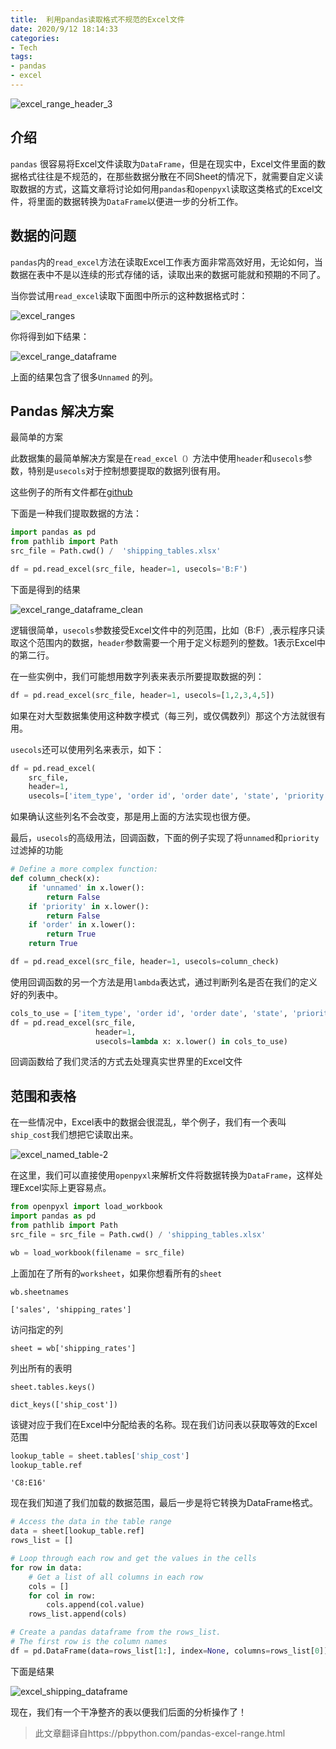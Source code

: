 ```yaml
---
title:  利用pandas读取格式不规范的Excel文件
date: 2020/9/12 18:14:33
categories:
- Tech
tags:
- pandas
- excel
---
```


![excel_range_header_3](https://pbpython.com/images/excel_range_header_3.png)



## 介绍

`pandas` 很容易将Excel文件读取为`DataFrame`，但是在现实中，Excel文件里面的数据格式往往是不规范的，在那些数据分散在不同Sheet的情况下，就需要自定义读取数据的方式，这篇文章将讨论如何用`pandas`和`openpyxl`读取这类格式的Excel文件，将里面的数据转换为`DataFrame`以便进一步的分析工作。



## 数据的问题

`pandas`内的`read_excel`方法在读取Excel工作表方面非常高效好用，无论如何，当数据在表中不是以连续的形式存储的话，读取出来的数据可能就和预期的不同了。



当你尝试用`read_excel`读取下面图中所示的这种数据格式时：

![excel_ranges](https://pbpython.com/images/excel_ranges.png)



你将得到如下结果：

![excel_range_dataframe](https://pbpython.com/images/excel_range_dataframe.png)

上面的结果包含了很多`Unnamed` 的列。



## Pandas 解决方案

最简单的方案

此数据集的最简单解决方案是在`read_excel（）`方法中使用`header`和`usecols`参数，特别是`usecols`对于控制想要提取的数据列很有用。

这些例子的所有文件都在[github](https://github.com/chris1610/pbpython/blob/master/data/shipping_tables.xlsx)

下面是一种我们提取数据的方法：



```python
import pandas as pd
from pathlib import Path
src_file = Path.cwd() /  'shipping_tables.xlsx'

df = pd.read_excel(src_file, header=1, usecols='B:F')
```

下面是得到的结果



![excel_range_dataframe_clean](https://pbpython.com/images/excel_range_dataframe_clean.png)



逻辑很简单，`usecols`参数接受Excel文件中的列范围，比如（B:F）,表示程序只读取这个范围内的数据，`header`参数需要一个用于定义标题列的整数。1表示Excel中的第二行。



在一些实例中，我们可能想用数字列表来表示所要提取数据的列：

```python
df = pd.read_excel(src_file, header=1, usecols=[1,2,3,4,5])
```

如果在对大型数据集使用这种数字模式（每三列，或仅偶数列）那这个方法就很有用。

`usecols`还可以使用列名来表示，如下：

```python
df = pd.read_excel(
    src_file,
    header=1,
    usecols=['item_type', 'order id', 'order date', 'state', 'priority'])
```

如果确认这些列名不会改变，那是用上面的方法实现也很方便。

最后，`usecols`的高级用法，回调函数，下面的例子实现了将`unnamed`和`priority`过滤掉的功能

```python
# Define a more complex function:
def column_check(x):
    if 'unnamed' in x.lower():
        return False
    if 'priority' in x.lower():
        return False
    if 'order' in x.lower():
        return True
    return True

df = pd.read_excel(src_file, header=1, usecols=column_check)
```

使用回调函数的另一个方法是用`lambda`表达式，通过判断列名是否在我们的定义好的列表中。

```python
cols_to_use = ['item_type', 'order id', 'order date', 'state', 'priority']
df = pd.read_excel(src_file,
                   header=1,
                   usecols=lambda x: x.lower() in cols_to_use)
```

回调函数给了我们灵活的方式去处理真实世界里的Excel文件



## 范围和表格

在一些情况中，Excel表中的数据会很混乱，举个例子，我们有一个表叫`ship_cost`我们想把它读取出来。



![excel_named_table-2](https://pbpython.com/images/excel_named_table-2.png)

在这里，我们可以直接使用`openpyxl`来解析文件将数据转换为`DataFrame`，这样处理Excel实际上更容易点。

```python
from openpyxl import load_workbook
import pandas as pd
from pathlib import Path
src_file = src_file = Path.cwd() / 'shipping_tables.xlsx'

wb = load_workbook(filename = src_file)
```

上面加在了所有的`worksheet`，如果你想看所有的`sheet`

`wb.sheetnames`

`['sales', 'shipping_rates']`

访问指定的列

`sheet = wb['shipping_rates']`

列出所有的表明

`sheet.tables.keys()`

`dict_keys(['ship_cost'])`

该键对应于我们在Excel中分配给表的名称。现在我们访问表以获取等效的Excel范围

```python
lookup_table = sheet.tables['ship_cost']
lookup_table.ref
```

`'C8:E16'`

现在我们知道了我们加载的数据范围，最后一步是将它转换为DataFrame格式。

```python
# Access the data in the table range
data = sheet[lookup_table.ref]
rows_list = []

# Loop through each row and get the values in the cells
for row in data:
    # Get a list of all columns in each row
    cols = []
    for col in row:
        cols.append(col.value)
    rows_list.append(cols)

# Create a pandas dataframe from the rows_list.
# The first row is the column names
df = pd.DataFrame(data=rows_list[1:], index=None, columns=rows_list[0])
```

下面是结果

![excel_shipping_dataframe](https://pbpython.com/images/excel_shipping_dataframe.png)

现在，我们有一个干净整齐的表以便我们后面的分析操作了！



> 此文章翻译自https://pbpython.com/pandas-excel-range.html